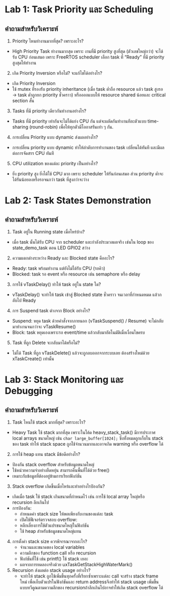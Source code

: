 # Lab 1: Task Priority และ Scheduling
## คำถามสำหรับวิเคราะห์
1. Priority ไหนทำงานมากที่สุด? เพราะอะไร?
  - High Priority Task ทำงานมากสุด เพราะ งานที่มี priority สูงที่สุด (ตัวเลขใหญ่กว่า) จะได้รับ CPU ก่อนเสมอ เพราะ FreeRTOS scheduler เลือก task ที่ “Ready” ที่มี priority สูงสุดให้ทำงาน 
2. เกิด Priority Inversion หรือไม่? จะแก้ไขได้อย่างไร?
  - เกิด Priority Inversion
  - ใช้ mutex ที่รองรับ priority inheritance (เมื่อ task ต่ำถือ resource แล้ว task สูงรอ → task ต่ำถูกยก priority ชั่วคราว) หรือออกแบบให้ resource shared น้อยและ critical section สั้น
3. Tasks ที่มี priority เดียวกันทำงานอย่างไร?
  - Tasks ที่มี priority เท่ากันจะไม่ได้แย่ง CPU กัน แต่จะผลัดกันทำงานทีละตัวแบบ time-sharing (round-robin) เพื่อให้ทุกตัวมีโอกาสรันเท่า ๆ กัน.
4. การเปลี่ยน Priority แบบ dynamic ส่งผลอย่างไร?
  - การเปลี่ยน priority แบบ dynamic ทำให้ลำดับการทำงานของ task เปลี่ยนได้ทันที และมีผลต่อการจัดสรร CPU ทันที
5. CPU utilization ของแต่ละ priority เป็นอย่างไร?
  - ยิ่ง priority สูง ยิ่งได้ใช้ CPU มาก เพราะ scheduler ให้รันก่อนเสมอ ส่วน priority ต่ำจะได้รันน้อยลงหรือรอจนกว่า task ที่สูงกว่าจะว่าง

# Lab 2: Task States Demonstration
## คำถามสำหรับวิเคราะห์
1. Task อยู่ใน Running state เมื่อไหร่บ้าง?
  - เมื่อ task นั้นได้รับ CPU จาก scheduler และกำลังประมวลผลจริง เช่นใน loop ของ state_demo_task ตอน LED GPIO2 สว่าง
2. ความแตกต่างระหว่าง Ready และ Blocked state คืออะไร?
  - Ready: task พร้อมทำงาน แต่ยังไม่ได้รับ CPU (รอคิว)
  - Blocked: task รอ event หรือ resource เช่น semaphore หรือ delay
3. การใช้ vTaskDelay() ทำให้ task อยู่ใน state ใด?
  - vTaskDelay() จะทำให้ task เข้าสู่ Blocked state ชั่วคราว จนเวลาที่กำหนดหมด แล้วกลับไป Ready
4. การ Suspend task ต่างจาก Block อย่างไร?
  - Suspend: หยุด task ด้วยคำสั่งจากภายนอก (vTaskSuspend() / Resume) จะไม่กลับมาทำงานจนกว่าจะ vTaskResume()
  - Block: task หยุดเองเพราะรอ event/time แล้วกลับมาอัตโนมัติเมื่อเงื่อนไขครบ
5. Task ที่ถูก Delete จะกลับมาได้หรือไม่?
  - ไม่ได้ Task ที่ถูก vTaskDelete() แล้วจะถูกลบออกจากระบบเลย ต้องสร้างใหม่ด้วย xTaskCreate() เท่านั้น

# Lab 3: Stack Monitoring และ Debugging
## คำถามสำหรับวิเคราะห์
1. Task ไหนใช้ stack มากที่สุด? เพราะอะไร?
  - Heavy Task ใช้ stack มากที่สุด เพราะในโค้ด heavy_stack_task() มีการประกาศ local arrays ขนาดใหญ่  เช่น ```char large_buffer[1024];``` ซึ่งทั้งหมดถูกเก็บใน stack ของ task ทำให้ stack space ถูกใช้จำนวนมากและอาจเกิด warning หรือ overflow ได้
2. การใช้ heap แทน stack มีข้อดีอย่างไร?
  - ป้องกัน stack overflow สำหรับข้อมูลขนาดใหญ่
  - ใช้หน่วยความจำอย่างยืดหยุ่น สามารถคืนพื้นที่ได้ด้วย free()
  - เหมาะกับข้อมูลที่ต้องอยู่ข้ามการเรียกฟังก์ชัน
3. Stack overflow เกิดขึ้นเมื่อไหร่และทำอย่างไรป้องกัน?
  - เกิดเมื่อ task ใช้ stack เกินขนาดที่กำหนดไว้ เช่น การใช้ local array ใหญ่หรือ recursion ลึกเกินไป
  - การป้องกัน:
    - กำหนดค่า stack size ให้พอเพียงกับงานของแต่ละ task
    - เปิดใช้ฟีเจอร์ตรวจสอบ overflow:
    - หลีกเลี่ยงการใช้ตัวแปรขนาดใหญ่ในฟังก์ชัน
    - ใช้ heap สำหรับข้อมูลขนาดใหญ่แทน
4. การตั้งค่า stack size ควรพิจารณาจากอะไร?
    - จำนวนและขนาดของ local variables
    - ความลึกของ function call หรือ recursion
    - ฟังก์ชันที่ใช้ เช่น printf() ใช้ stack เยอะ
    - ผลจากการทดลองจริงด้วย uxTaskGetStackHighWaterMark()
5. Recursion ส่งผลต่อ stack usage อย่างไร?
    - จะทำให้ stack ถูกใช้เพิ่มขึ้นทุกครั้งที่เรียกซ้ำเพราะแต่ละ call จะสร้าง stack frame ใหม่ เพื่อเก็บตัวแปรในฟังก์ชันและ return addressจึงทำให้ stack usage เพิ่มขึ้นแบบทวีคูณตามความลึกของ recursionถ้าลึกเกินไปอาจทำให้เกิด stack overflow ได้

